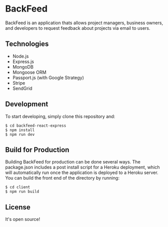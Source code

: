 # BackFeed

BackFeed is an application thats allows project managers, business owners, and developers to request feedback about projects via email to users.


## Technologies

* Node.js
* Express.js
* MongoDB
* Mongoose ORM
* Passport.js (with Google Strategy)
* Stripe
* SendGrid

## Development
To start developing, simply clone this repository and:

```
$ cd backfeed-react-express
$ npm install
$ npm run dev
```


## Build for Production
Building BackFeed for production can be done several ways. The package.json includes a post install script for a Heroku deployment, which will automatically run once the application is deployed to a Heroku server. You can build the front end of the directory by running:

```
$ cd client
$ npm run build
```

## License
It's open source!
